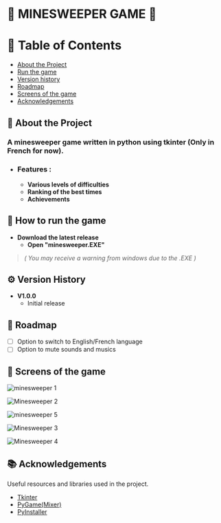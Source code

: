 # 👾 MINESWEEPER GAME 👾

# 📜 Table of Contents

- [About the Project](https://github.com/Liko0o0/Minesweeper---Python-Tkinter#-about-the-project)
- [Run the game](https://github.com/Liko0o0/Minesweeper---Python-Tkinter#-how-to-run-the-game)
- [Version history](https://github.com/Liko0o0/Minesweeper---Python-Tkinter#%EF%B8%8F-version-history)
- [Roadmap](https://github.com/Liko0o0/Minesweeper---Python-Tkinter#-roadmap)
- [Screens of the game](https://github.com/Liko0o0/Minesweeper---Python-Tkinter#-screens-of-the-game)
- [Acknowledgements](https://github.com/Liko0o0/Minesweeper---Python-Tkinter#-acknowledgements)
  
## 📖 About the Project
### A minesweeper game written in python using tkinter (Only in French for now).
- ### **Features :**
    - **Various levels of difficulties**
    - **Ranking of the best times**
    - **Achievements**

## 🧰 How to run the game
- **Download the latest release**
    - **Open "minesweeper.EXE"**
> _( You may receive a warning from windows due to the .EXE )_

## ⚙️ Version History
- **V1.0.0**
    - Initial release

## 🧭 Roadmap
* [ ] Option to switch to English/French language
* [ ] Option to mute sounds and musics
      
## 📸 Screens of the game


![minesweeper 1](https://github.com/Liko0o0/Minesweeper---Python-Tkinter/assets/150863666/d9aadc5f-b712-4351-a229-e0626b97e038)

![Minesweeper 2](https://github.com/Liko0o0/Minesweeper---Python-Tkinter/assets/150863666/258e10cd-ef9b-48be-9d6d-9ced15018fa0)

![minesweeper 5](https://github.com/Liko0o0/Minesweeper---Python-Tkinter/assets/150863666/47451125-fc44-48d8-b6ff-75fa7f78ed1c)

![Minesweeper 3](https://github.com/Liko0o0/Minesweeper---Python-Tkinter/assets/150863666/bee25b11-056d-42c5-aba7-3338657c6b48)

![Minesweeper 4](https://github.com/Liko0o0/Minesweeper---Python-Tkinter/assets/150863666/631df364-24d6-43e5-a8b9-b53cdfb24f7e)

## 📚 Acknowledgements

Useful resources and libraries used in the project.

 - [Tkinter](https://docs.python.org/3/library/tkinter.html)
 - [PyGame(Mixer)](https://www.pygame.org/docs/ref/mixer.html)
 - [PyInstaller](https://pyinstaller.org/en/stable/)
   
